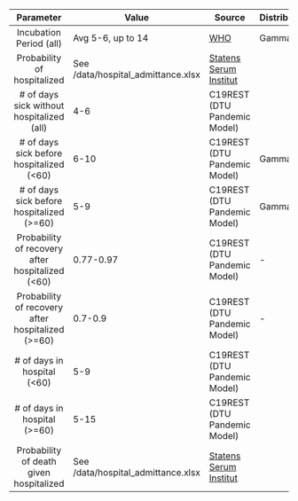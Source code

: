|                     Parameter                     | Value                              | Source                                                                                                                          | Distribution |
|:-------------------------------------------------:|------------------------------------|---------------------------------------------------------------------------------------------------------------------------------|--------------|
| Incubation Period (all)                           | Avg 5-6, up to 14                  | [WHO](https://www.who.int/docs/default-source/coronaviruse/situation-reports/20200402-sitrep-73-covid-19.pdf?sfvrsn=5ae25bc7_6) | Gamma        |
| Probability of hospitalized                       | See /data/hospital_admittance.xlsx | [Statens Serum Institut](https://www.ssi.dk/sygdomme-beredskab-og-forskning/sygdomsovervaagning/c/covid19-overvaagning)         |              |
| # of days sick without hospitalized (all)         | 4-6                                | C19REST (DTU Pandemic Model)                                                                                                    |              |
| # of days sick before hospitalized (<60)          | 6-10                               | C19REST (DTU Pandemic Model)                                                                                                    | Gamma        |
| # of days sick before hospitalized (>=60)         | 5-9                                | C19REST (DTU Pandemic Model)                                                                                                    | Gamma        |
| Probability of recovery after hospitalized (<60)  | 0.77-0.97                          | C19REST (DTU Pandemic Model)                                                                                                    | -            |
| Probability of recovery after hospitalized (>=60) | 0.7-0.9                            | C19REST (DTU Pandemic Model)                                                                                                    | -            |
| # of days in hospital (<60)                       | 5-9                                | C19REST (DTU Pandemic Model)                                                                                                    |              |
| # of days in hospital (>=60)                      | 5-15                               | C19REST (DTU Pandemic Model)                                                                                                    |              |
| Probability of death given hospitalized           | See /data/hospital_admittance.xlsx | [Statens Serum Institut](https://www.ssi.dk/sygdomme-beredskab-og-forskning/sygdomsovervaagning/c/covid19-overvaagning)         |              |
